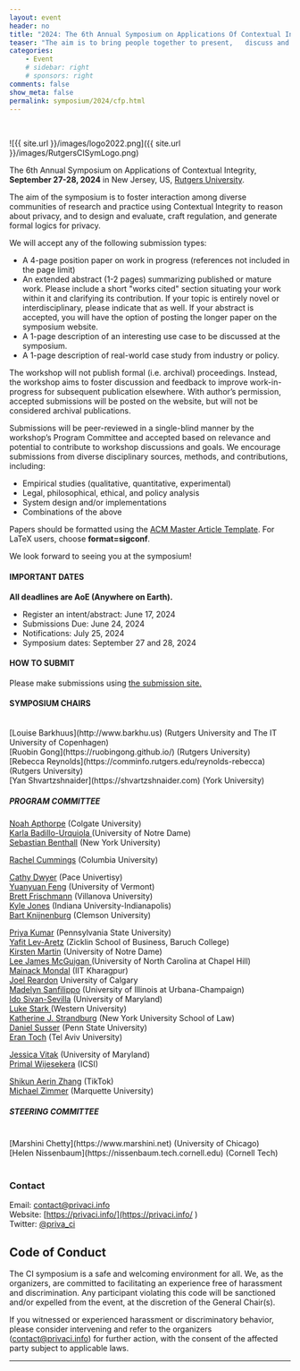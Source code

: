 ```yaml
---
layout: event
header: no
title: "2024: The 6th Annual Symposium on Applications Of Contextual Integrity, New Jersey"
teaser: "The aim is to bring people together to present,   discuss and share ideas based on ongoing and completed projects drawing on CI as their underlying conception of privacy."
categories:
    - Event
    # sidebar: right
    # sponsors: right
comments: false
show_meta: false
permalink: symposium/2024/cfp.html
---
```

<br/>

 <style>
.alert{
    position:relative;
    padding:.75rem 1.25rem;
    margin-bottom:1rem;
    border:1px solid transparent;
    border-radius:.25rem
}
.alert-heading{
    color:inherit
}
.alert-link{
    font-weight:700
}
.alert-success {
    color: #155724;
    background-color: #d4edda;
    border-color: #c3e6cb
}

.alert-success hr {
    border-top-color: #b1dfbb
}

.alert-success .alert-link {
    color: #0b2e13
}
.alert-warning{
    color:#856404;
    background-color:#fff3cd;
    border-color:#ffeeba
}
.alert-warning hr{
    border-top-color:#ffe8a1
}
.alert-warning .alert-link{
    color:#533f03
}

</style>
<!--<div class="alert alert-warning" role="alert">
<h4 class="alert-heading">COVID Protocol</h4>
  <p>
  We are monitoring the COVID situation. More details will be made
  available closer to the day which may include required testing,   masking indoors and proof of vaccination. 
  <p/>
  Stay safe!</p>
</div> -->

![{{ site.url }}/images/logo2022.png]({{ site.url }}/images/RutgersCISymLogo.png)


The 6th Annual Symposium on Applications of Contextual 
 Integrity, <b>September 27-28, 2024</b> in New Jersey, US,   [Rutgers University](https://www.rutgers.edu). 

The aim of the symposium is to foster interaction among diverse communities of research and practice using Contextual Integrity to reason about privacy,   and to design and evaluate,   craft regulation,   and generate formal logics for privacy.

We will accept any of the following submission types:

* A 4-page position paper on work in progress (references not included in the page limit)
* An extended abstract (1-2 pages) summarizing published or mature work. Please
  include a short "works cited" section situating your work within it and clarifying its contribution. If your topic is entirely novel or interdisciplinary,   please indicate that as well. If your abstract is accepted,   you will have the option of posting the longer paper on the symposium website.
* A 1-page description of an interesting use case to be discussed at the symposium.
* A 1-page description of real-world case study from industry or policy.

The workshop will not publish formal (i.e. archival) proceedings. Instead,   the workshop aims to foster discussion and feedback to improve work-in-progress for
subsequent publication elsewhere.  With author’s permission,   accepted submissions will be posted on the website,   but will not be considered archival publications.

Submissions will be peer-reviewed in a single-blind manner by the workshop’s Program Committee and accepted based on relevance and potential to contribute to workshop discussions and goals. We encourage submissions from diverse disciplinary sources,   methods,   and contributions,   including:

* Empirical studies (qualitative,   quantitative,   experimental)
* Legal,   philosophical,   ethical,   and policy analysis
* System design and/or implementations
* Combinations of the above

Papers should be formatted using the [ACM Master Article Template](https://www.acm.org/publications/taps/word-template-workflow). For LaTeX users,   choose <b>format=sigconf</b>.


<!-- __Participation without submission: __ If you're interested in attending the
symposium without submission,   please fill in [this form](https://forms.gle/tMwR1tsYzvFAyKoA9). We will send a confirmation upon review.-->


 We look forward to seeing you at the symposium!

<!---
### Symposium Program

 [Full Program](https://docs.google.com/spreadsheets/d/e/2PACX-1vQ8Tz65oDezpAKlqQmS_GosUSq9DsFh7k9ClEw0MAfsVZ8UNPYP6j_0xIwrGdWRw3XKZ8-JhSEiajFs/pubhtml?gid=1416502899&single=true) ([Thursday]({{ site.url }}/symposium5/Thursday.pdf) and [Friday]({{ site.url}}/symposium5/Friday.pdf) schedules)    


-->


<!--
#### REGISTRATION

Registration for the symposium is **CAD$120** for in-person attendees. The registration includes dinner on Thursday,   a light breakfast (coffee and pastries) on Friday,   and lunch on Friday. 


<b>Please use this [link to register](https://www.eventbrite.ca/e/the-5th-annual-symposium-on-applications-of-contextual-integrity-tickets-682237259007?aff=oddtdtcreator) </b>

<b>Note:</b> Tickets are nonrefundable if purchased less than seven days
before the event.

If paying the registration fee would cause financial hardship for you,   
please email the organizers:
<a href="mailto:contact@privaci.info">contact@privaci.info</a>


#### Logistics

For information on the event location and accommodations [click here](https://privaci.info/symposium/2023/logistics.html).


#### TRAVEL GRANTS

<div class="alert alert-success" role="alert">
<h4 class="alert-heading"></h4>
  <p>
 Registration costs will be waived for all travel grant awardees. Travel grant awardees will be hosted at a mentoring lunch,   expected to participate in both days of the workshop,   and provide a short report following the symposium.
 </p>
</div>

Participants can apply for a travel grant award that can go towards partially covering the cost of attending the symposium by filling in this [form](https://forms.gle/nnt8Ycq5Vc6CURN17). 

**Accepting until August 23 or until funding last**

The only travel expenses that can be reimbursed are: **air travel** and **hotel**. The exact number of awards will depend on the availability of funds and will be determined as funding amounts are finalized.  


## NSF Student Grant Application

**The NSF awards are limited to students studying at a US institution** 

Students from under-represented groups including but not limited to women,   minorities,   and members of the LGTBQ+ community are strongly encouraged to apply. 

Students will be provided with the support of **$1000-$1500** depending on where they are travelling from to be used towards hotel and airfare costs. 

Registration costs will be waived for all travel grant awardees. Travel grant awardees will be expected to participate in both days of the workshop and will be hosted at a mentoring lunch. 

Please use this [link](https://forms.gle/1mzhyqF1i8PAbyHq9) to apply. We will allocate funding to qualified applicants until funding is used up.  



-->
#### IMPORTANT DATES

__All deadlines are AoE (Anywhere on Earth).__

* Register an intent/abstract:  June 17,   2024
* Submissions Due: June 24,   2024
* Notifications: July 25,   2024
* Symposium dates: September 27 and 28,   2024



#### HOW TO SUBMIT

Please make submissions using [the submission site.](https://cisymposium.eecs.yorku.ca)

#### SYMPOSIUM CHAIRS
  <br/>
  [Louise Barkhuus](http://www.barkhu.us) (Rutgers University and The IT University of Copenhagen)<br/>
  [Ruobin Gong](https://ruobingong.github.io/) (Rutgers University)<br/>
  [Rebecca Reynolds](https://comminfo.rutgers.edu/reynolds-rebecca) (Rutgers University) <br/>
  [Yan Shvartzshnaider](https://shvartzshnaider.com) (York University) <br/>

##### PROGRAM COMMITTEE

[Noah Apthorpe](https://www.cs.colgate.edu/~napthorpe) (Colgate University)<br/>
[Karla Badillo-Urquiola ](https://engineering.nd.edu/faculty/karla-badillo-urquiola/) (University of Notre Dame) <br/>
[Sebastian Benthall](http://sbenthall.net) (New York University) <br/>
<!--[Louise Barkhuus](http://www.barkhu.us) (The IT University of Copenhagen)<br/>
[Aloni Cohen](https://aloni.net) (University of Chicago) <br/>
[Jorge Pereira Campos](https://www.universiteitleiden.nl/en/staffmembers/jorge-pereira-campos#tab-1) (Leiden University) <br/>
[Ignacio Cofone](http://www.ignaciocofone.com) (McGill University)<br/>-->
[Rachel Cummings](https://www.engineering.columbia.edu/faculty/rachel-cummings) (Columbia University) <br/>
<!-- [Anupam Datta](https://csd.cs.cmu.edu/people/faculty/anupam-datta) (CMU)  <br/>-->
[Cathy Dwyer](https://www.pace.edu/profile/catherine-dwyer) (Pace Univertisy) <br/>
[Yuanyuan Feng](https://yuanyuanfeng.com) (University of Vermont) <br/>
[Brett Frischmann](http://www.brettfrischmann.com) (Villanova University) <br/>
[Kyle Jones](https://thecorkboard.org) (Indiana University-Indianapolis) <br/>
[Bart Knijnenburg](https://www.usabart.nl/portfolio/#home.html) (Clemson University) <br/>
<!-- [Serge Egelman](Ihttps://www.icsi.berkeley.edu/icsi/people/egelman/) (ICSI & UC,   Berkeley)<br/>-->
<!-- [Maritza Johnson](https://maritzajohnson.com/)  (University of San Diego)<br/> 
[Margot E. Kaminski](http://www.margotkaminski.com) (University of Colorado Law School)<br/> -->
[Priya Kumar](https://priyakumar.org) (Pennsylvania State University)<br />
[Yafit Lev-Aretz](https://zicklin.baruch.cuny.edu/faculty-profile/yafit-lev-aretz/) (Zicklin School of Business,   Baruch College)<br/>
[Kirsten Martin](http://www.kirstenmartin.net) (University of Notre Dame)<br />
[Lee James McGuigan ](http://hussman.unc.edu/directory/faculty/lee-mcguigan) (University of North Carolina at Chapel Hill)<br/>
[Mainack Mondal](https://cse.iitkgp.ac.in/~mainack/) (IIT Kharagpur)<br />
[Joel Reardon](http://pages.cpsc.ucalgary.ca/~joel.reardon/) University of Calgary<br/>
[Madelyn Sanfilippo](https://madelynsanfilippo.com) (University of Illinois at Urbana-Champaign)<br/>
[Ido Sivan-Sevilla](https://ischool.umd.edu/about/directory/ido-sivan-sevilla) (University of Maryland) <br/>
[Luke Stark ](https://starkcontrast.co) (Western University)<br/>
[Katherine J. Strandburg](https://its.law.nyu.edu/facultyprofiles/index.cfm?fuseaction=profile.overview&personid=28509) (New York University School of Law)<br/>
[Daniel Susser](http://www.danielsusser.info) (Penn State University)<br/>
[Eran Toch](http://toch.tau.ac.il/) (Tel Aviv University)<br/>
<!-- [Salomé Viljoen](https://www.salomeviljoen.com) (University of Michigan Law School) <br/>-->
[Jessica Vitak](https://jessicavitak.com/) (University of Maryland)<br/>
[Primal Wijesekera](https://www.icsi.berkeley.edu/icsi/people/primalw) (ICSI)<br/>
<!-- [Pamela Wisniewski](http://www.pamspam.com) (University of Central Florida)<br/> -->
[Shikun Aerin Zhang]() (TikTok)<br/>
[Michael Zimmer](https://www.marquette.edu/computer-science/directory/michael-zimmer.php) (Marquette University)<br/>



##### STEERING COMMITTEE
<br/>
[Marshini Chetty](https://www.marshini.net) (University of Chicago) <br/>
[Helen Nissenbaum](https://nissenbaum.tech.cornell.edu) (Cornell Tech) <br/>

<br/>

### Contact

Email: [contact@privaci.info](mailto:contact@privaci.info)
<br/>
Website: [https://privaci.info/](https://privaci.info/ )
<br/>
Twitter: [@priva_ci](https://twitter.com/priva_ci)

## Code of Conduct

The CI symposium is a safe and welcoming environment for all. We,   as the organizers,   are committed to facilitating an experience free of harassment and discrimination. Any participant violating this code will be sanctioned and/or expelled from the event,   at the discretion of the General Chair(s).

If you witnessed or experienced harassment or discriminatory behavior,   please consider intervening and refer to the organizers (contact@privaci.info) for further action,   with the consent of the affected party subject to applicable laws.


<hr/>


<!--## We are grateful for the support 
<br/>
<img src="{{ site.url }}/images/NSF_Logo.png" alt="NSF logo" width="35%"/>
<img src="{{ site.url }}/images/york_logo.png" alt="York logo" />
<img src="{{ site.url }}/images/DLI_logo.jpg" alt="DLI logo" width="50%"/>-->
